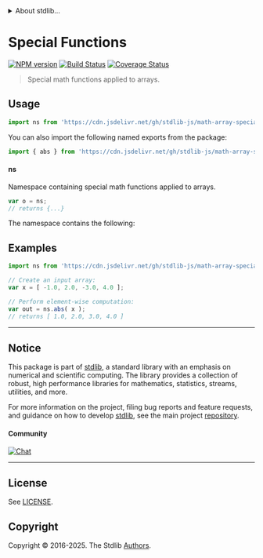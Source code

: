 <!--

@license Apache-2.0

Copyright (c) 2025 The Stdlib Authors.

Licensed under the Apache License, Version 2.0 (the "License");
you may not use this file except in compliance with the License.
You may obtain a copy of the License at

   http://www.apache.org/licenses/LICENSE-2.0

Unless required by applicable law or agreed to in writing, software
distributed under the License is distributed on an "AS IS" BASIS,
WITHOUT WARRANTIES OR CONDITIONS OF ANY KIND, either express or implied.
See the License for the specific language governing permissions and
limitations under the License.

-->


<details>
  <summary>
    About stdlib...
  </summary>
  <p>We believe in a future in which the web is a preferred environment for numerical computation. To help realize this future, we've built stdlib. stdlib is a standard library, with an emphasis on numerical and scientific computation, written in JavaScript (and C) for execution in browsers and in Node.js.</p>
  <p>The library is fully decomposable, being architected in such a way that you can swap out and mix and match APIs and functionality to cater to your exact preferences and use cases.</p>
  <p>When you use stdlib, you can be absolutely certain that you are using the most thorough, rigorous, well-written, studied, documented, tested, measured, and high-quality code out there.</p>
  <p>To join us in bringing numerical computing to the web, get started by checking us out on <a href="https://github.com/stdlib-js/stdlib">GitHub</a>, and please consider <a href="https://opencollective.com/stdlib">financially supporting stdlib</a>. We greatly appreciate your continued support!</p>
</details>

# Special Functions

[![NPM version][npm-image]][npm-url] [![Build Status][test-image]][test-url] [![Coverage Status][coverage-image]][coverage-url] <!-- [![dependencies][dependencies-image]][dependencies-url] -->

> Special math functions applied to arrays.



<section class="usage">

## Usage

```javascript
import ns from 'https://cdn.jsdelivr.net/gh/stdlib-js/math-array-special@deno/mod.js';
```

You can also import the following named exports from the package:

```javascript
import { abs } from 'https://cdn.jsdelivr.net/gh/stdlib-js/math-array-special@deno/mod.js';
```

#### ns

Namespace containing special math functions applied to arrays.

```javascript
var o = ns;
// returns {...}
```

The namespace contains the following:

<!-- <toc pattern="*"> -->

<div class="namespace-toc">

</div>

<!-- </toc> -->

</section>

<!-- /.usage -->

<section class="examples">

## Examples

<!-- eslint no-undef: "error" -->

```javascript
import ns from 'https://cdn.jsdelivr.net/gh/stdlib-js/math-array-special@deno/mod.js';

// Create an input array:
var x = [ -1.0, 2.0, -3.0, 4.0 ];

// Perform element-wise computation:
var out = ns.abs( x );
// returns [ 1.0, 2.0, 3.0, 4.0 ]
```

</section>

<!-- /.examples -->

<!-- Section for related `stdlib` packages. Do not manually edit this section, as it is automatically populated. -->

<section class="related">

</section>

<!-- /.related -->

<!-- Section for all links. Make sure to keep an empty line after the `section` element and another before the `/section` close. -->


<section class="main-repo" >

* * *

## Notice

This package is part of [stdlib][stdlib], a standard library with an emphasis on numerical and scientific computing. The library provides a collection of robust, high performance libraries for mathematics, statistics, streams, utilities, and more.

For more information on the project, filing bug reports and feature requests, and guidance on how to develop [stdlib][stdlib], see the main project [repository][stdlib].

#### Community

[![Chat][chat-image]][chat-url]

---

## License

See [LICENSE][stdlib-license].


## Copyright

Copyright &copy; 2016-2025. The Stdlib [Authors][stdlib-authors].

</section>

<!-- /.stdlib -->

<!-- Section for all links. Make sure to keep an empty line after the `section` element and another before the `/section` close. -->

<section class="links">

[npm-image]: http://img.shields.io/npm/v/@stdlib/math-array-special.svg
[npm-url]: https://npmjs.org/package/@stdlib/math-array-special

[test-image]: https://github.com/stdlib-js/math-array-special/actions/workflows/test.yml/badge.svg?branch=main
[test-url]: https://github.com/stdlib-js/math-array-special/actions/workflows/test.yml?query=branch:main

[coverage-image]: https://img.shields.io/codecov/c/github/stdlib-js/math-array-special/main.svg
[coverage-url]: https://codecov.io/github/stdlib-js/math-array-special?branch=main

<!--

[dependencies-image]: https://img.shields.io/david/stdlib-js/math-array-special.svg
[dependencies-url]: https://david-dm.org/stdlib-js/math-array-special/main

-->

[chat-image]: https://img.shields.io/gitter/room/stdlib-js/stdlib.svg
[chat-url]: https://app.gitter.im/#/room/#stdlib-js_stdlib:gitter.im

[stdlib]: https://github.com/stdlib-js/stdlib

[stdlib-authors]: https://github.com/stdlib-js/stdlib/graphs/contributors

[umd]: https://github.com/umdjs/umd
[es-module]: https://developer.mozilla.org/en-US/docs/Web/JavaScript/Guide/Modules

[deno-url]: https://github.com/stdlib-js/math-array-special/tree/deno
[deno-readme]: https://github.com/stdlib-js/math-array-special/blob/deno/README.md
[umd-url]: https://github.com/stdlib-js/math-array-special/tree/umd
[umd-readme]: https://github.com/stdlib-js/math-array-special/blob/umd/README.md
[esm-url]: https://github.com/stdlib-js/math-array-special/tree/esm
[esm-readme]: https://github.com/stdlib-js/math-array-special/blob/esm/README.md
[branches-url]: https://github.com/stdlib-js/math-array-special/blob/main/branches.md

[stdlib-license]: https://raw.githubusercontent.com/stdlib-js/math-array-special/main/LICENSE

<!-- <toc-links> -->

<!-- </toc-links> -->

</section>

<!-- /.links -->
